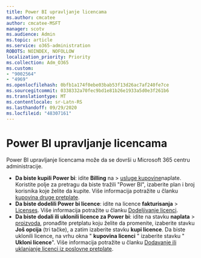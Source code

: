 ```yaml
---
title: Power BI upravljanje licencama
ms.author: cmcatee
author: cmcatee-MSFT
manager: scotv
ms.audience: Admin
ms.topic: article
ms.service: o365-administration
ROBOTS: NOINDEX, NOFOLLOW
localization_priority: Priority
ms.collection: Adm_O365
ms.custom:
- "9002564"
- "4969"
ms.openlocfilehash: 0bfb1a174f0ebe03bab53f13d26ac7af240fe7ce
ms.sourcegitcommit: 0338332a70fec9bd1e81b26e1933a5d0e3f261b6
ms.translationtype: MT
ms.contentlocale: sr-Latn-RS
ms.lasthandoff: 09/29/2020
ms.locfileid: "48307161"
---
```

# <a name="power-bi-license-management"></a>Power BI upravljanje licencama

Power BI upravljanje licencama može da se dovrši u Microsoft 365 centru administracije.

- **Da biste kupili Power bi**: idite **Billing** na \> [usluge kupovine](https://go.microsoft.com/fwlink/p/?linkid=868433)naplate. Koristite polje za pretragu da biste tražili "Power BI", izaberite plan i broj korisnika koje želite da kupite. Više informacija potražite u članku [kupovina druge pretplate](https://docs.microsoft.com/microsoft-365/commerce/try-or-buy-microsoft-365\#buy-a-different-subscription).
- **Da biste dodelili Power bi licence**: idite na licence **fakturisanja**  >  [Licenses](https://go.microsoft.com/fwlink/p/?linkid=842264). Više informacija potražite u članku [Dodeljivanje licenci](https://docs.microsoft.com/microsoft-365/admin/manage/assign-licenses-to-users).
- **Da biste dodali ili uklonili licence za Power bi**: idite na stavku **naplata**  >  [proizvoda](https://go.microsoft.com/fwlink/p/?linkid=842054), pronađite pretplatu koju želite da promenite, izaberite stavku **Još opcija** (tri tačke), a zatim izaberite stavku **kupi licence**. Da biste uklonili licence, na vrhu okna " **kupovina licenci** " izaberite stavku " **Ukloni licence**". Više informacija potražite u članku [Dodavanje ili uklanjanje licenci iz poslovne pretplate](https://docs.microsoft.com/microsoft-365/commerce/licenses/buy-licenses#add-or-remove-licenses-for-your-business-subscription).